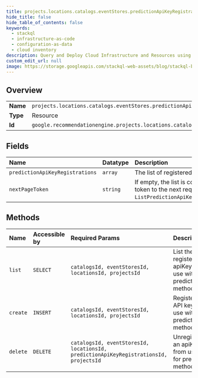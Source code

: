 ```yaml
---
title: projects.locations.catalogs.eventStores.predictionApiKeyRegistrations
hide_title: false
hide_table_of_contents: false
keywords:
  - stackql
  - infrastructure-as-code
  - configuration-as-data
  - cloud inventory
description: Query and Deploy Cloud Infrastructure and Resources using SQL
custom_edit_url: null
image: https://storage.googleapis.com/stackql-web-assets/blog/stackql-blog-post-featured-image.png
---
```

  
    

## Overview
<table><tbody>
<tr><td><b>Name</b></td><td><code>projects.locations.catalogs.eventStores.predictionApiKeyRegistrations</code></td></tr>
<tr><td><b>Type</b></td><td>Resource</td></tr>
<tr><td><b>Id</b></td><td><code>google.recommendationengine.projects.locations.catalogs.eventStores.predictionApiKeyRegistrations</code></td></tr>
</tbody></table>

## Fields
| Name | Datatype | Description |
|:-----|:---------|:------------|
| `predictionApiKeyRegistrations` | `array` | The list of registered API keys. |
| `nextPageToken` | `string` | If empty, the list is complete. If nonempty, pass the token to the next request's `ListPredictionApiKeysRegistrationsRequest.pageToken`. |
## Methods
| Name | Accessible by | Required Params | Description |
|:-----|:--------------|:----------------|:------------|
| `list` | `SELECT` | `catalogsId, eventStoresId, locationsId, projectsId` | List the registered apiKeys for use with predict method. |
| `create` | `INSERT` | `catalogsId, eventStoresId, locationsId, projectsId` | Register an API key for use with predict method. |
| `delete` | `DELETE` | `catalogsId, eventStoresId, locationsId, predictionApiKeyRegistrationsId, projectsId` | Unregister an apiKey from using for predict method. |
